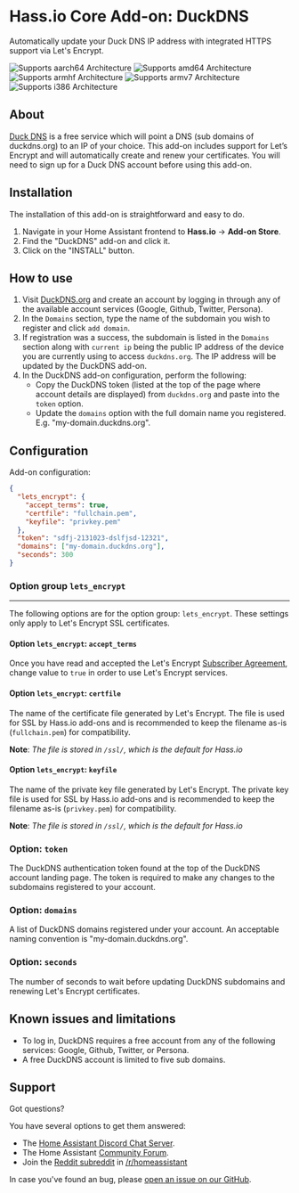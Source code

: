 # Hass.io Core Add-on: DuckDNS

Automatically update your Duck DNS IP address with integrated HTTPS support via Let's Encrypt.

![Supports aarch64 Architecture][aarch64-shield] ![Supports amd64 Architecture][amd64-shield] ![Supports armhf Architecture][armhf-shield] ![Supports armv7 Architecture][armv7-shield] ![Supports i386 Architecture][i386-shield]

## About

[Duck DNS][duckdns] is a free service which will point a DNS (sub domains of duckdns.org) to an IP of your choice. This add-on includes support for Let’s Encrypt and will automatically create and renew your certificates. You will need to sign up for a Duck DNS account before using this add-on.

## Installation

The installation of this add-on is straightforward and easy to do.

1. Navigate in your Home Assistant frontend to **Hass.io** -> **Add-on Store**.
2. Find the "DuckDNS" add-on and click it.
3. Click on the "INSTALL" button.

## How to use

1. Visit [DuckDNS.org](https://www.duckdns.org/) and create an account by logging in through any of the available account services (Google, Github, Twitter, Persona).
2. In the `Domains` section, type the name of the subdomain you wish to register and click `add domain`.
3. If registration was a success, the subdomain is listed in the `Domains` section along with `current ip` being the public IP address of the device you are currently using to access `duckdns.org`. The IP address will be updated by the DuckDNS add-on.
4. In the DuckDNS add-on configuration, perform the following:
    - Copy the DuckDNS token (listed at the top of the page where account details are displayed) from `duckdns.org` and paste into the `token` option.
    - Update the `domains` option with the full domain name you registered. E.g. "my-domain.duckdns.org".


## Configuration

Add-on configuration:

```json
{
  "lets_encrypt": {
    "accept_terms": true,
    "certfile": "fullchain.pem",
    "keyfile": "privkey.pem"
  },
  "token": "sdfj-2131023-dslfjsd-12321",
  "domains": ["my-domain.duckdns.org"],
  "seconds": 300
}
```

### Option group `lets_encrypt`

---

The following options are for the option group: `lets_encrypt`. These settings
only apply to Let's Encrypt SSL  certificates.


#### Option `lets_encrypt`: `accept_terms`

Once you have read and accepted the Let's Encrypt [Subscriber Agreement](https://letsencrypt.org/repository/), change value to `true` in order to use Let's Encrypt services.


#### Option `lets_encrypt`: `certfile`

The name of the certificate file generated by Let's Encrypt. The file is used for SSL by Hass.io add-ons and is recommended to keep the filename as-is (`fullchain.pem`) for compatibility.

**Note**: _The file is stored in `/ssl/`, which is the default for Hass.io_

#### Option `lets_encrypt`: `keyfile`

The name of the private key file generated by Let's Encrypt. The private key file is used for SSL by Hass.io add-ons and is recommended to keep the filename as-is (`privkey.pem`) for compatibility.

**Note**: _The file is stored in `/ssl/`, which is the default for Hass.io_


### Option: `token`

The DuckDNS authentication token found at the top of the DuckDNS account landing page. The token is required to make any changes to the subdomains registered to your account.

### Option: `domains`

A list of DuckDNS domains registered under your account. An acceptable naming convention is "my-domain.duckdns.org".

### Option: `seconds`

The number of seconds to wait before updating DuckDNS subdomains and renewing Let's Encrypt certificates.

## Known issues and limitations

- To log in, DuckDNS requires a free account from any of the following services: Google, Github, Twitter, or Persona.
- A free DuckDNS account is limited to five sub domains.


## Support

Got questions?

You have several options to get them answered:

- The [Home Assistant Discord Chat Server][discord].
- The Home Assistant [Community Forum][forum].
- Join the [Reddit subreddit][reddit] in [/r/homeassistant][reddit]

In case you've found an bug, please [open an issue on our GitHub][issue].

[aarch64-shield]: https://img.shields.io/badge/aarch64-yes-green.svg
[amd64-shield]: https://img.shields.io/badge/amd64-yes-green.svg
[armhf-shield]: https://img.shields.io/badge/armhf-yes-green.svg
[armv7-shield]: https://img.shields.io/badge/armv7-yes-green.svg
[discord]: https://discord.gg/c5DvZ4e
[forum]: https://community.home-assistant.io
[i386-shield]: https://img.shields.io/badge/i386-yes-green.svg
[issue]: https://github.com/home-assistant/hassio-addons/issues
[reddit]: https://reddit.com/r/homeassistant
[duckdns]: https://duckdns.org
